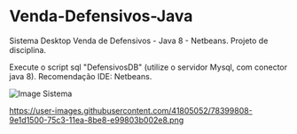 # Venda-Defensivos-Java
Sistema Desktop Venda de Defensivos - Java 8 - Netbeans.
Projeto de disciplina.

Execute o script sql "DefensivosDB" (utilize o servidor Mysql, com conector java 8).
Recomendação IDE: Netbeans.

![Image Sistema](https://user-images.githubusercontent.com/41805052/78399682-5d250080-75c3-11ea-9a0d-e8c1292077b4.png)

https://user-images.githubusercontent.com/41805052/78399808-9e1d1500-75c3-11ea-8be8-e99803b002e8.png
